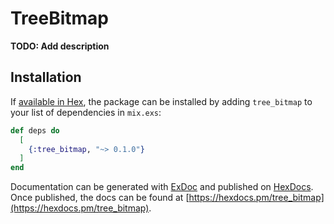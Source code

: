 # TreeBitmap

**TODO: Add description**

## Installation

If [available in Hex](https://hex.pm/docs/publish), the package can be installed
by adding `tree_bitmap` to your list of dependencies in `mix.exs`:

```elixir
def deps do
  [
    {:tree_bitmap, "~> 0.1.0"}
  ]
end
```

Documentation can be generated with [ExDoc](https://github.com/elixir-lang/ex_doc)
and published on [HexDocs](https://hexdocs.pm). Once published, the docs can
be found at [https://hexdocs.pm/tree_bitmap](https://hexdocs.pm/tree_bitmap).


